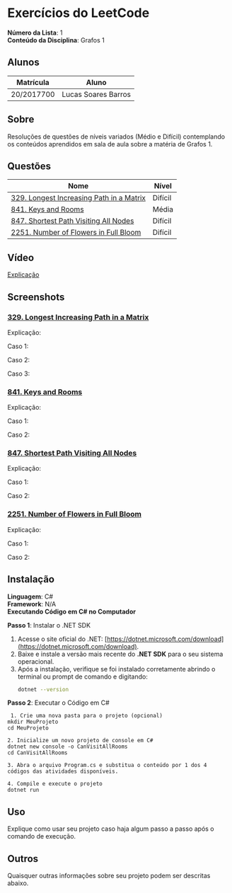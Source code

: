 # Exercícios do LeetCode

**Número da Lista**: 1<br>
**Conteúdo da Disciplina**: Grafos 1<br>

## Alunos
|Matrícula | Aluno |
| -- | -- |
| 20/2017700  |  Lucas Soares Barros |


## Sobre 
Resoluções de questões de níveis variados (Médio e Difícil) contemplando os conteúdos aprendidos em sala de aula sobre a matéria de Grafos 1.

## Questões
| Nome                                                                                                                                                                | Nível   |
| ------------------------------------------------------------------------------------------------------------------------------------------------------------------- | ------- |
| [329. Longest Increasing Path in a Matrix](https://leetcode.com/problems/longest-increasing-path-in-a-matrix/description/)                                          | Difícil |
| [841. Keys and Rooms](https://leetcode.com/problems/keys-and-rooms/description/)                                                                                    | Média   |
| [847. Shortest Path Visiting All Nodes](https://leetcode.com/problems/shortest-path-visiting-all-nodes/description/)                                                | Difícil |
| [2251. Number of Flowers in Full Bloom](https://leetcode.com/problems/number-of-flowers-in-full-bloom/description/)                                                 | Difícil |

## Vídeo

[Explicação](https://youtu.be/zvA0crGgh_U)

## Screenshots
### [329. Longest Increasing Path in a Matrix](https://leetcode.com/problems/longest-increasing-path-in-a-matrix/description/)    

Explicação: 


Caso 1:


Caso 2:


Caso 3:


### [841. Keys and Rooms](https://leetcode.com/problems/keys-and-rooms/description/)   

Explicação: 


Caso 1:


Caso 2:


### [847. Shortest Path Visiting All Nodes](https://leetcode.com/problems/shortest-path-visiting-all-nodes/description/)    

Explicação: 


Caso 1:


Caso 2:


### [2251. Number of Flowers in Full Bloom](https://leetcode.com/problems/number-of-flowers-in-full-bloom/description/)  

Explicação: 


Caso 1:


Caso 2:


## Instalação 
**Linguagem**: C#<br>
**Framework**: N/A<br>
**Executando Código em C# no Computador**

**Passo 1**: Instalar o .NET SDK
1. Acesse o site oficial do .NET: [https://dotnet.microsoft.com/download](https://dotnet.microsoft.com/download).
2. Baixe e instale a versão mais recente do **.NET SDK** para o seu sistema operacional.
3. Após a instalação, verifique se foi instalado corretamente abrindo o terminal ou prompt de comando e digitando:
   ```bash
   dotnet --version

**Passo 2**: Executar o Código em C#
  ````
   1. Crie uma nova pasta para o projeto (opcional)
mkdir MeuProjeto
cd MeuProjeto

 2. Inicialize um novo projeto de console em C# 
dotnet new console -o CanVisitAllRooms
cd CanVisitAllRooms

 3. Abra o arquivo Program.cs e substitua o conteúdo por 1 dos 4 códigos das atividades disponíveis.

 4. Compile e execute o projeto
dotnet run 
  ````
## Uso 
Explique como usar seu projeto caso haja algum passo a passo após o comando de execução.

## Outros 
Quaisquer outras informações sobre seu projeto podem ser descritas abaixo.




